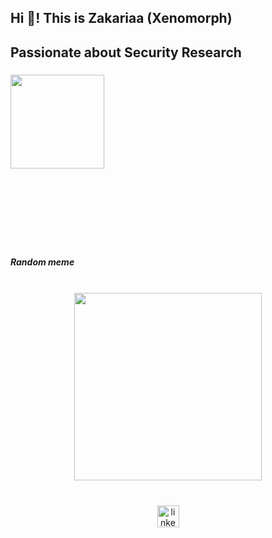 <h2 align="left">Hi 👋! This is Zakariaa (Xenomorph)</h2>

###

<div id="header" align="left">
  
  ## Passionate about Security Research
</div>

###

<img align="left" height="150" src="https://images.wallpaperscraft.com/image/single/alien_eyes_black_and_white_289743_300x168.jpg"  />





###
<br><br><br><br><br><br><br><br><br><br><br><br><br><br><br><br>


<div align="center">
  <h5 align="left">Random meme</h5>
<br>
  <img height="300" src="https://randommeme-five.vercel.app/"  />
</div>

###

<br clear="both">

<div align="center">
  <a href="https://linkedin.com/in/zakariaahamid" target="_blank">
    <img src="https://img.shields.io/static/v1?message=LinkedIn&logo=linkedin&label=&color=0077B5&logoColor=white&labelColor=&style=for-the-badge" height="35" alt="linkedin logo"  />
  </a>
</div>

###
